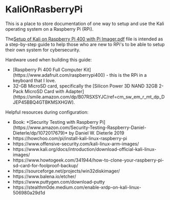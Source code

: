 # KaliOnRasberryPi
This is a place to store documentation of one way to setup and use the Kali operating system on a Raspberry Pi (RPi).

The[Setup of Kali on Raspberry Pi 400 with Pi Imager.pdf](https://github.com/shannon-beck/KaliOnRasberryPi/files/7800216/Setup.of.Kali.on.Raspberry.Pi.400.with.Pi.Imager.pdf)
file is intended as a step-by-step guide to help those who are new to RPi's to be able to setup their own system for cybersecurity.

Hardware used when building this guide: 
<ul>
  <li>[Raspberry Pi 400 Full Computer Kit](https://www.adafruit.com/raspberrypi400) - this is the RPi in a keyboard that I love.</li>
  <li>32-GB MicroSD card, specifically the [Silicon Power 3D NAND 32GB 2-Pack MicroSD Card with Adapter](https://smile.amazon.com/dp/B07RSXSYJC/ref=cm_sw_em_r_mt_dp_DJEP45BBQ4GTBKMSXHGW). </li>
 </ul>
 
 Helpful resources during configuration:
 <ul>
  <li>Book: *[Security Testing with Raspberry Pi](https://www.amazon.com/Security-Testing-Raspberry-Daniel-Dieterle/dp/1072017679)* by Daniel W. Dieterle 2019</li>
  <li>https://howchoo.com/pi/install-kali-linux-raspberry-pi</li>
  <li>https://www.offensive-security.com/kali-linux-arm-images/</li>
  <li>https://www.kali.org/docs/introduction/download-official-kali-linux-images/</li>
  <li>https://www.howtogeek.com/341944/how-to-clone-your-raspberry-pi-sd-card-for-foolproof-backup/</li>
  <li>https://sourceforge.net/projects/win32diskimager/</li>
  <li>https://www.balena.io/etcher/</li>
  <li>https://www.puttygen.com/download-putty</li>
  <li>https://stealthm0de.medium.com/enable-xrdp-on-kali-linux-506980a29d1d</li>
 </ul>
